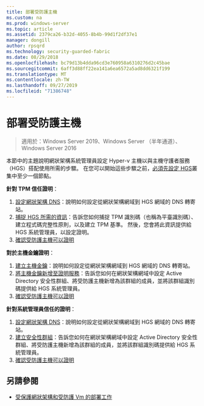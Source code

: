 ```yaml
---
title: 部署受防護主機
ms.custom: na
ms.prod: windows-server
ms.topic: article
ms.assetid: 2379ca26-b32d-4055-8b4b-99d1f2df37e1
manager: dongill
author: rpsqrd
ms.technology: security-guarded-fabric
ms.date: 08/29/2018
ms.openlocfilehash: bc79d13b4dda96cd3e760958a6310276d2c45bae
ms.sourcegitcommit: 6aff3d88ff22ea141a6ea6572a5ad8dd6321f199
ms.translationtype: MT
ms.contentlocale: zh-TW
ms.lasthandoff: 09/27/2019
ms.locfileid: "71386748"
---
```

# <a name="deploy-guarded-hosts"></a>部署受防護主機

>適用於：Windows Server 2019、Windows Server （半年通道）、Windows Server 2016

本節中的主題說明網狀架構系統管理員設定 Hyper-v 主機以與主機守護者服務（HGS）搭配使用所需的步驟。 在您可以開始這些步驟之前，[必須先設定 HGS](guarded-fabric-setting-up-the-host-guardian-service-hgs.md)叢集中至少一個節點。

**針對 TPM 信任證明**：
1. [設定網狀架構 DNS](guarded-fabric-configuring-fabric-dns.md)：說明如何設定從網狀架構網域到 HGS 網域的 DNS 轉寄站。
2. [捕捉 HGS 所需的資訊](guarded-fabric-tpm-trusted-attestation-capturing-hardware.md)：告訴您如何捕捉 TPM 識別碼（也稱為平臺識別碼）、建立程式碼完整性原則，以及建立 TPM 基準。 然後，您會將此資訊提供給 HGS 系統管理員，以設定證明。
3. [確認受防護主機可以證明](guarded-fabric-confirm-hosts-can-attest-successfully.md)

**對於主機金鑰證明**：
1. [建立主機金鑰](guarded-fabric-create-host-key.md#create-a-host-key)：說明如何設定從網狀架構網域到 HGS 網域的 DNS 轉寄站。
2. [將主機金鑰新增至證明服務](guarded-fabric-create-host-key.md#add-the-host-key-to-the-attestation-service)：告訴您如何在網狀架構網域中設定 Active Directory 安全性群組、將受防護主機新增為該群組的成員，並將該群組識別碼提供給 HGS 系統管理員。 
3. [確認受防護主機可以證明](guarded-fabric-confirm-hosts-can-attest-successfully.md)


**針對系統管理員信任的證明**：
1. [設定網狀架構 DNS](guarded-fabric-configuring-fabric-dns.md)：說明如何設定從網狀架構網域到 HGS 網域的 DNS 轉寄站。
2. [建立安全性群組](guarded-fabric-admin-trusted-attestation-creating-a-security-group.md)：告訴您如何在網狀架構網域中設定 Active Directory 安全性群組、將受防護主機新增為該群組的成員，並將該群組識別碼提供給 HGS 系統管理員。 
3. [確認受防護主機可以證明](guarded-fabric-confirm-hosts-can-attest-successfully.md)


## <a name="see-also"></a>另請參閱

- [受保護網狀架構和受防護 Vm 的部署工作](guarded-fabric-deploying-hgs-overview.md#deployment-tasks-for-guarded-fabrics-and-shielded-vms)
